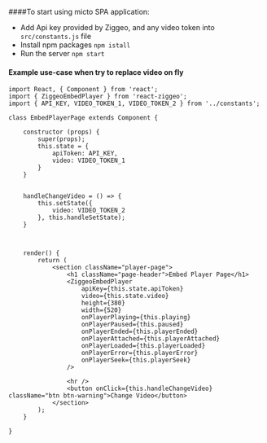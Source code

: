 ####To start using micto SPA application:
- Add Api key provided by Ziggeo, and any video token into `src/constants.js` file 
- Install npm packages `npm istall`
- Run the server `npm start`


#### Example use-case when try to replace video on fly 

```reacthtml
import React, { Component } from 'react';
import { ZiggeoEmbedPlayer } from 'react-ziggeo';
import { API_KEY, VIDEO_TOKEN_1, VIDEO_TOKEN_2 } from '../constants';

class EmbedPlayerPage extends Component {

    constructor (props) {
        super(props);
        this.state = {
            apiToken: API_KEY,
            video: VIDEO_TOKEN_1
        }
    }
    
   
    handleChangeVideo = () => {
        this.setState({
            video: VIDEO_TOKEN_2
        }, this.handleSetState);
    }
    
    
   
    render() {
        return (
            <section className="player-page">
                <h1 className="page-header">Embed Player Page</h1>
                <ZiggeoEmbedPlayer
                    apiKey={this.state.apiToken}
                    video={this.state.video}
                    height={380}
                    width={520}
                    onPlayerPlaying={this.playing}
                    onPlayerPaused={this.paused}
                    onPlayerEnded={this.playerEnded}
                    onPlayerAttached={this.playerAttached}
                    onPlayerLoaded={this.playerLoaded}
                    onPlayerError={this.playerError}
                    onPlayerSeek={this.playerSeek}
                />

                <hr />
                <button onClick={this.handleChangeVideo} className="btn btn-warning">Change Video</button>
            </section>
        );
    }
    
}
    
    
```
 